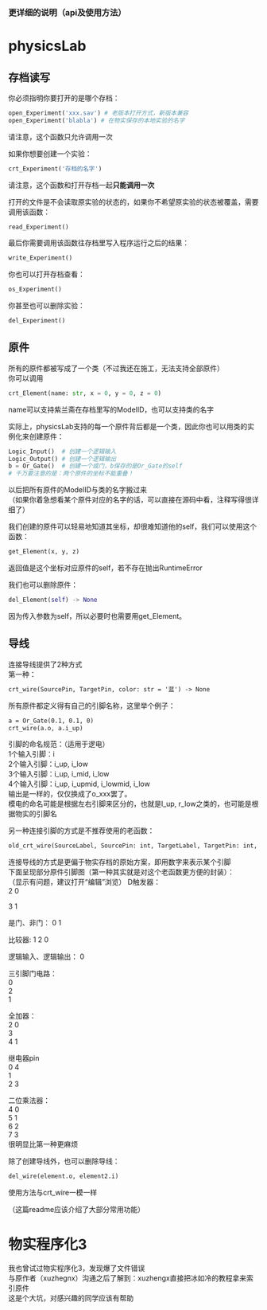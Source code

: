 ### 更详细的说明（api及使用方法）

# physicsLab
## 存档读写
你必须指明你要打开的是哪个存档：
```Python
open_Experiment('xxx.sav') # 老版本打开方式，新版本兼容
open_Experiment('blabla') # 在物实保存的本地实验的名字
```
请注意，这个函数只允许调用一次  

如果你想要创建一个实验：
```python
crt_Experiment('存档的名字')
```
请注意，这个函数和打开存档一起**只能调用一次**  

打开的文件是不会读取原实验的状态的，如果你不希望原实验的状态被覆盖，需要调用该函数：  
```Python
read_Experiment()
```

最后你需要调用该函数往存档里写入程序运行之后的结果：  
```Python
write_Experiment()
```

你也可以打开存档查看：
```Python
os_Experiment()
```

你甚至也可以删除实验：
```Python
del_Experiment()
```

## 原件
所有的原件都被写成了一个类（不过我还在施工，无法支持全部原件）  
你可以调用  
```python
crt_Element(name: str, x = 0, y = 0, z = 0)
```
name可以支持紫兰斋在存档里写的ModelID，也可以支持类的名字  

实际上，physicsLab支持的每一个原件背后都是一个类，因此你也可以用类的实例化来创建原件：  
```python
Logic_Input()  # 创建一个逻辑输入
Logic_Output() # 创建一个逻辑输出
b = Or_Gate()  # 创建一个或门，b保存的是Or_Gate的self
# 千万要注意的是：两个原件的坐标不能重叠！
```

以后把所有原件的ModelID与类的名字搬过来  
（如果你着急想看某个原件对应的名字的话，可以直接在源码中看，注释写得很详细了）  
  
我们创建的原件可以轻易地知道其坐标，却很难知道他的self，我们可以使用这个函数：
```python
get_Element(x, y, z)
```
返回值是这个坐标对应原件的self，若不存在抛出RuntimeError  

我们也可以删除原件：
```python
del_Element(self) -> None
```
因为传入参数为self，所以必要时也需要用get_Element。

## 导线
连接导线提供了2种方式  
第一种：  
```diff
crt_wire(SourcePin, TargetPin, color: str = '蓝') -> None
```
所有原件都定义得有自己的引脚名称，这里举个例子：  
```diff
a = Or_Gate(0.1, 0.1, 0)
crt_wire(a.o, a.i_up)
```
引脚的命名规范：（适用于逻电）  
1个输入引脚：i  
2个输入引脚：i_up, i_low  
3个输入引脚：i_up, i_mid, i_low  
4个输入引脚：i_up, i_upmid, i_lowmid, i_low  
输出是一样的，仅仅换成了o_xxx罢了。  
模电的命名可能是根据左右引脚来区分的，也就是l_up, r_low之类的，也可能是根据物实的引脚名  

另一种连接引脚的方式是不推荐使用的老函数：  
```diff
old_crt_wire(SourceLabel, SourcePin: int, TargetLabel, TargetPin: int, color = "蓝") -> None
```
连接导线的方式是更偏于物实存档的原始方案，即用数字来表示某个引脚  
下面呈现部分原件引脚图（第一种其实就是对这个老函数更方便的封装）：  
（显示有问题，建议打开“编辑”浏览）
D触发器：          
2    0                  
                             
3    1                          

是门、非门： 
0 1 

比较器:
1
    2
0  

逻辑输入、逻辑输出：
0  

三引脚门电路：   
0             
    2         
1             

全加器：  
2    0  
3  
4    1  

继电器pin  
0   4  
  1    
2   3  
  
二位乘法器：  
4  0  
5  1  
6  2  
7  3  
很明显比第一种更麻烦  
  
除了创建导线外，也可以删除导线：  
```diff
del_wire(element.o, element2.i)
```
使用方法与crt_wire一模一样  
  
（这篇readme应该介绍了大部分常用功能）

# 物实程序化3  
我也曾试过物实程序化3，发现爆了文件错误  
与原作者（xuzhegnx）沟通之后了解到：xuzhengx直接把冰如冷的教程拿来索引原件  
这是个大坑，对感兴趣的同学应该有帮助